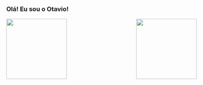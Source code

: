 ### Olá! Eu sou o Otavio!

<div>
  <img align="left" height="160em" src="https://github-readme-stats.vercel.app/api?username=Otavio-Ferreira&show_icons=true&theme=great-gatsby&include_all_commits=true&count_private=true"/>
  
  <img align="right" height="160em" src="https://github-readme-stats.vercel.app/api/top-langs/?username=Otavio-Ferreira&layout=compact&langs_count=16&theme=great-gatsby"/>
</div>
